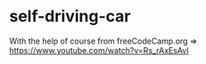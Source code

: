 # self-driving-car
With the help of course from freeCodeCamp.org => https://www.youtube.com/watch?v=Rs_rAxEsAvI
